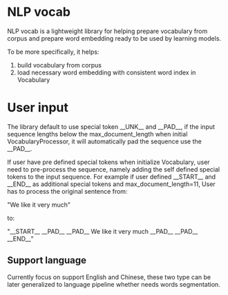 # NLP vocab
NLP vocab is a lightweight library for helping prepare vocabulary from 
corpus and prepare word embedding ready to be used by learning models.

To be more specifically, it helps:
1. build vocabulary from corpus
2. load necessary word embedding with consistent word index in Vocabulary

# User input

The library default to use special token \_\_UNK__  and \_\_PAD__, 
if the input sequence lengths below the max_document_length when initial
VocabularyProcessor, it will automatically pad the sequence use the \_\_PAD__. 

    
If user have pre defined special tokens when initialize Vocabulary, user 
need to pre-process the sequence, namely adding the self defined special 
tokens to the input sequence. For example if user defined \_\_START__
and \_\_END__ as additional special tokens and max_document_length=11,  User has to process the original
sentence from: 

"We like it very much" 

to:

"\_\_START__ \_\_PAD__ \_\_PAD__  We like it very much \_\_PAD__ \_\_PAD__ \_\_END__"

## Support language

Currently focus on support English and Chinese,
these two type can be later generalized to language pipeline
whether needs words segmentation.   